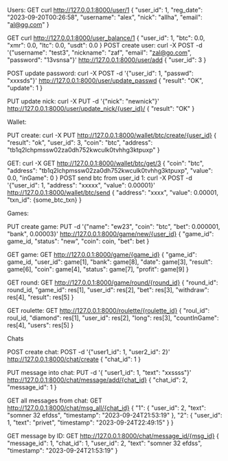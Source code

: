 Users:
GET
curl http://127.0.0.1:8000/user/1
{
"user_id": 1,
"reg_date": "2023-09-20T00:26:58",
"username": "alex",
"nick": "allha",
"email": "al@gg.com"
}

GET
curl http://127.0.0.1:8000/user_balance/1
{
"user_id": 1,
"btc": 0.0,
"xmr": 0.0,
"ltc": 0.0,
"usdt": 0.0
}
POST create user:
curl -X POST -d '{"username": "test3", "nickname": "zaf", "email": "zal@go.com", "password": "13vsnsa"}' http://127.0.0.1:8000/user/add
{
"user_id": 3
}

POST update password:
curl -X POST -d '{"user_id": 1, "passwd": "xxxsds"}' http://127.0.0.1:8000/user/update_passwd
{
"result": "OK",
"update": 1
}

PUT update nick:
curl -X PUT -d '{"nick": "newnick"}' http://127.0.0.1:8000/user/update_nick/{user_id}/
{
"result": "OK"
}

Wallet:

PUT create:
curl -X PUT http://127.0.0.1:8000/wallet/btc/create/{user_id}
{
"result": "ok",
"user_id": 3,
"coin": "btc",
"address": "tb1q2lchpmssw02za0dh752kwculk0tvhhg3ktpuxp"
}

GET:
curl -X GET http://127.0.0.1:8000/wallet/btc/get/3
{
"coin": "btc",
"address": "tb1q2lchpmssw02za0dh752kwculk0tvhhg3ktpuxp",
"value": 0.0,
"inGame": 0
}
POST send btc from user_id 1:
curl -X POST -d '{"user_id": 1, "address": "xxxxx", "value": 0.00001}' http://127.0.0.1:8000/wallet/btc/send
{
"address": "xxxx",
"value": 0.00001,
"txn_id": {some_btc_txn}
}

Games:

PUT create game:
PUT -d '{"name": "ew23", "coin": "btc", "bet": 0.000001, "bank", 0.00003}' http://127.0.0.1:8000/game/new/{user_id}
{
"game_id": game_id,
"status": "new",
"coin": coin,
"bet": bet
}

GET game:
GET http://127.0.0.1:8000/game/{game_id}
{
"game_id": game_id,
"user_id": game[1],
"bank": game[8],
"date": game[3],
"result": game[6],
"coin": game[4],
"status": game[7],
"profit": game[9]
}

GET round:
GET http://127.0.0.1:8000/game/round/{round_id}
{
"round_id": round_id,
"game_id": res[1],
"user_id": res[2],
"bet": res[3],
"withdraw": res[4],
"result": res[5]
}

GET roulette:
GET http://127.0.0.1:8000/roulette/{roulette_id}
{
"roul_id": roul_id,
"diamond": res[1],
"user_id": res[2],
"long": res[3],
"countInGame": res[4],
"users": res[5]
}

Chats

POST create chat:
POST -d '{"user1_id": 1, "user2_id": 2}' http://127.0.0.1:8000/chat/create
{
"chat_id": 1
}

PUT message into chat:
PUT -d '{ "user1_id": 1, "text": "xxssss"}' http://127.0.0.1:8000/chat/message/add/{chat_id}
{
"chat_id": 2,
"message_id": 1
}

GET all messages from chat:
GET http://127.0.0.1:8000/chat/msg_all/{chat_id}
{
"1": {
"user_id": 2,
"text": "somner 32 efdss",
"timestamp": "2023-09-24T21:53:19"
},
"2": {
"user_id": 1,
"text": "privet",
"timestamp": "2023-09-24T22:49:15"
}
}

GET message by ID:
GET http://127.0.0.1:8000/chat/message_id/{msg_id}
{
"message_id": 1,
"chat_id": 1,
"user_id": 2,
"text": "somner 32 efdss",
"timestamp": "2023-09-24T21:53:19"
}

